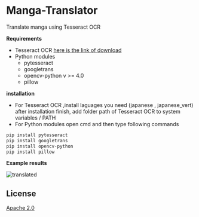 # Manga-Translator
Translate manga using Tesseract OCR 

**Requirements**
- Tesseract OCR [here is the link of download](https://digi.bib.uni-mannheim.de/tesseract/)
- Python modules
  - pytesseract
  - googletrans
  - opencv-python v >= 4.0
  - pillow
  
 **installation**
 - For Tesseract OCR ,install laguages you need (japanese , japanese_vert) after installation finish, add folder path of Tesseract OCR to system variables / PATH
 - For Python modules open cmd and then type following commands
 
  ```bash
  pip install pytesseract
  pip install googletrans
  pip install opencv-python
  pip install pillow
   ```
 
**Example results**

![translated](https://user-images.githubusercontent.com/56642026/84975191-fee1d580-b14e-11ea-9f5b-77d42c31fddc.png)

##  License
[Apache 2.0](https://www.apache.org/licenses/LICENSE-2.0)
 

  

